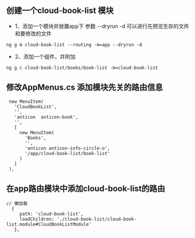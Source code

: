 ## 创建一个cloud-book-list 模块
 - 1、添加一个模块并放置app下 参数 --dryrun -d 可以进行先预览生存的文件和要修改的文件
  ```
  ng g m cloud-book-list --routing -m=app --dryrun -d
  ```
 - 2、添加一个组件，并附加
  ```
  ng g c cloud-book-list/books/book-list -m=cloud-book-list 
  ```
## 修改AppMenus.cs 添加模块先关的路由信息
   ```    // 添加cloud-book-list 模块
    new MenuItem(
      'CloudBookList',
      '',
      'anticon  anticon-book',
      '',
      [
        new MenuItem(
          'Books',
          '',
          'anticon anticon-info-circle-o',
          '/app/cloud-book-list/book-list'
        )
      ]
    ),
   ```
## 在app路由模块中添加cloud-book-list的路由
   ``` 
   // 懒加载
     {
        path: 'cloud-book-list',
        loadChildren: './cloud-book-list/cloud-book-list.module#CloudBookListModule'
      },

   ```

